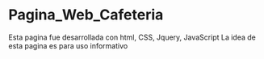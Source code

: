 # Pagina_Web_Cafeteria
Esta pagina fue desarrollada con html, CSS, Jquery, JavaScript
La idea de esta pagina es para uso informativo 
